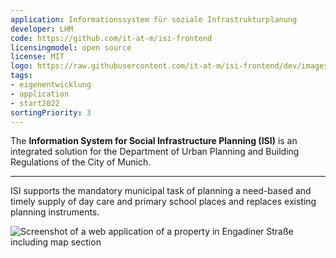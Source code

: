 ```yaml
---
application: Informationssystem für soziale Infrastrukturplanung
developer: LHM
code: https://github.com/it-at-m/isi-frontend
licensingmodel: open source
license: MIT
logo: https://raw.githubusercontent.com/it-at-m/isi-frontend/dev/images/logo.png
tags:
- eigenentwicklung
- application
- start2022
sortingPriority: 3
---
```

The __Information System for Social Infrastructure Planning (ISI)__ is an integrated solution for the Department of Urban Planning and Building Regulations of the City of Munich.

---
ISI supports the mandatory municipal task of planning a need-based and timely supply of day care and primary school places and replaces existing planning instruments.

![Screenshot of a web application of a property in Engadiner Straße including map section](https://raw.githubusercontent.com/it-at-m/isi-frontend/f0645d56043444be56dd452d6c9bc26040f4e23b/images/ISI_screenshot_abfrage.png)

